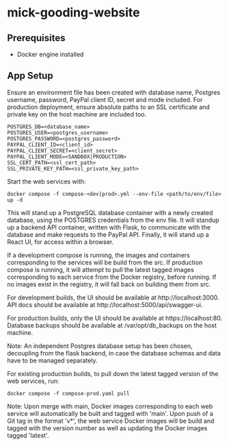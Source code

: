 # mick-gooding-website

## Prerequisites

* Docker engine installed

## App Setup

Ensure an environment file has been created with database name, Postgres username, password, PayPal client ID, secret and mode included. For production deployment, ensure absolute paths to an SSL certificate and private key on the host machine are included too.

```
POSTGRES_DB=<database_name>
POSTGRES_USER=<postgres_username>
POSTGRES_PASSWORD=<postgres_password>
PAYPAL_CLIENT_ID=<client_id>
PAYPAL_CLIENT_SECRET=<client_secret>
PAYPAL_CLIENT_MODE=<SANDBOX|PRODUCTION>
SSL_CERT_PATH=<ssl_cert_path>
SSL_PRIVATE_KEY_PATH=<ssl_private_key_path>
```

Start the web services with:

```
docker compose -f compose-<dev|prod>.yml --env-file <path/to/env/file> up -d
```

This will stand up a PostgreSQL database container with a newly created database, using the POSTGRES credentials from the env file. It will standup up a backend API container, written with Flask, to communicate with the database and make requests to the PayPal API. Finally, it will stand up a React UI, for access within a browser.

If a development compose is running, the images and containers corresponding to the services will be build from the src. If production compose is running, it will attempt to pull the latest tagged images corresponding to each service from the Docker registry, before running. If no images exist in the registry, it will fall back on building them from src.

For development builds, the UI should be available at http://localhost:3000. API docs should be available at http://localhost:5000/api/swagger-ui.

For production builds, only the UI should be available at https://localhost:80. Database backups should be available at /var/opt/db_backups on the host machine.

Note: An independent Postgres database setup has been chosen, decoupling from the flask backend, in case the database schemas and data have to be managed separately.

For existing production builds, to pull down the latest tagged version of the web services, run:

```
docker compose -f compose-prod.yaml pull
```

Note: Upon merge with main, Docker images corresponding to each web service will automatically be built and tagged with 'main'. Upon push of a Git tag in the format 'v*', the web service Docker images will be build and tagged with the version number as well as updating the Docker images tagged 'latest'. 
